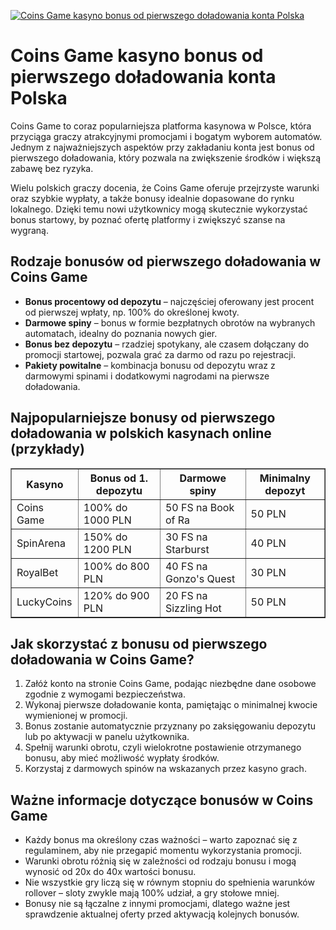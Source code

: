 [![Coins Game kasyno bonus od pierwszego doładowania konta Polska](https://123-caf.pages.dev/gitsignup.png)](https://vrmoo.ru/Bt82HjjY)

<h1>Coins Game kasyno bonus od pierwszego doładowania konta Polska</h1> <p>Coins Game to coraz popularniejsza platforma kasynowa w Polsce, która przyciąga graczy atrakcyjnymi promocjami i bogatym wyborem automatów. Jednym z najważniejszych aspektów przy zakładaniu konta jest bonus od pierwszego doładowania, który pozwala na zwiększenie środków i większą zabawę bez ryzyka.</p> <p>Wielu polskich graczy docenia, że Coins Game oferuje przejrzyste warunki oraz szybkie wypłaty, a także bonusy idealnie dopasowane do rynku lokalnego. Dzięki temu nowi użytkownicy mogą skutecznie wykorzystać bonus startowy, by poznać ofertę platformy i zwiększyć szanse na wygraną.</p>  <h2>Rodzaje bonusów od pierwszego doładowania w Coins Game</h2> <ul>   <li><strong>Bonus procentowy od depozytu</strong> – najczęściej oferowany jest procent od pierwszej wpłaty, np. 100% do określonej kwoty.</li>   <li><strong>Darmowe spiny</strong> – bonus w formie bezpłatnych obrotów na wybranych automatach, idealny do poznania nowych gier.</li>   <li><strong>Bonus bez depozytu</strong> – rzadziej spotykany, ale czasem dołączany do promocji startowej, pozwala grać za darmo od razu po rejestracji.</li>   <li><strong>Pakiety powitalne</strong> – kombinacja bonusu od depozytu wraz z darmowymi spinami i dodatkowymi nagrodami na pierwsze doładowania.</li> </ul>  <h2>Najpopularniejsze bonusy od pierwszego doładowania w polskich kasynach online (przykłady)</h2> <table border="1" cellpadding="8" cellspacing="0" style="border-collapse:collapse; width:100%; max-width:600px;">   <thead>     <tr>       <th>Kasyno</th>       <th>Bonus od 1. depozytu</th>       <th>Darmowe spiny</th>       <th>Minimalny depozyt</th>     </tr>   </thead>   <tbody>     <tr>       <td>Coins Game</td>       <td>100% do 1000 PLN</td>       <td>50 FS na Book of Ra</td>       <td>50 PLN</td>     </tr>     <tr>       <td>SpinArena</td>       <td>150% do 1200 PLN</td>       <td>30 FS na Starburst</td>       <td>40 PLN</td>     </tr>     <tr>       <td>RoyalBet</td>       <td>100% do 800 PLN</td>       <td>40 FS na Gonzo's Quest</td>       <td>30 PLN</td>     </tr>     <tr>       <td>LuckyCoins</td>       <td>120% do 900 PLN</td>       <td>20 FS na Sizzling Hot</td>       <td>50 PLN</td>     </tr>   </tbody> </table>  <h2>Jak skorzystać z bonusu od pierwszego doładowania w Coins Game?</h2> <ol>   <li>Załóż konto na stronie Coins Game, podając niezbędne dane osobowe zgodnie z wymogami bezpieczeństwa.</li>   <li>Wykonaj pierwsze doładowanie konta, pamiętając o minimalnej kwocie wymienionej w promocji.</li>   <li>Bonus zostanie automatycznie przyznany po zaksięgowaniu depozytu lub po aktywacji w panelu użytkownika.</li>   <li>Spełnij warunki obrotu, czyli wielokrotne postawienie otrzymanego bonusu, aby mieć możliwość wypłaty środków.</li>   <li>Korzystaj z darmowych spinów na wskazanych przez kasyno grach.</li> </ol>  <h2>Ważne informacje dotyczące bonusów w Coins Game</h2> <ul>   <li>Każdy bonus ma określony czas ważności – warto zapoznać się z regulaminem, aby nie przegapić momentu wykorzystania promocji.</li>   <li>Warunki obrotu różnią się w zależności od rodzaju bonusu i mogą wynosić od 20x do 40x wartości bonusu.</li>   <li>Nie wszystkie gry liczą się w równym stopniu do spełnienia warunków rollover – sloty zwykle mają 100% udział, a gry stołowe mniej.</li>   <li>Bonusy nie są łączalne z innymi promocjami, dlatego ważne jest sprawdzenie aktualnej oferty przed aktywacją kolejnych bonusów.</li> </ul>